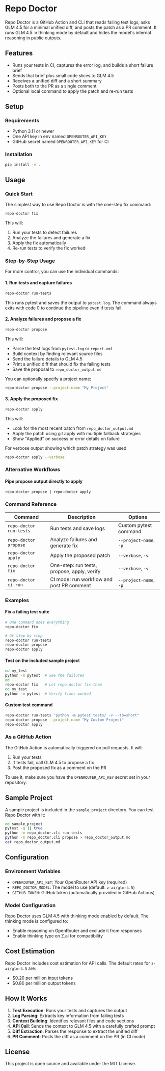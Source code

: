 # Repo Doctor

Repo Doctor is a GitHub Action and CLI that reads failing test logs, asks GLM 4.5 for a minimal unified diff, and posts the patch as a PR comment. It runs GLM 4.5 in thinking mode by default and hides the model's internal reasoning in public outputs.

## Features

- Runs your tests in CI, captures the error log, and builds a short failure brief
- Sends that brief plus small code slices to GLM 4.5
- Receives a unified diff and a short summary
- Posts both to the PR as a single comment
- Optional local command to apply the patch and re-run tests

## Setup

### Requirements

- Python 3.11 or newer
- One API key in env named `OPENROUTER_API_KEY`
- GitHub secret named `OPENROUTER_API_KEY` for CI

### Installation

```bash
pip install -e .
```

## Usage

### Quick Start

The simplest way to use Repo Doctor is with the one-step fix command:

```bash
repo-doctor fix
```

This will:
1. Run your tests to detect failures
2. Analyze the failures and generate a fix
3. Apply the fix automatically
4. Re-run tests to verify the fix worked

### Step-by-Step Usage

For more control, you can use the individual commands:

#### 1. Run tests and capture failures

```bash
repo-doctor run-tests
```

This runs pytest and saves the output to `pytest.log`. The command always exits with code 0 to continue the pipeline even if tests fail.

#### 2. Analyze failures and propose a fix

```bash
repo-doctor propose
```

This will:
- Parse the test logs from `pytest.log` or `report.xml`
- Build context by finding relevant source files
- Send the failure details to GLM 4.5
- Print a unified diff that should fix the failing tests
- Save the proposal to `repo_doctor_output.md`

You can optionally specify a project name:
```bash
repo-doctor propose --project-name "My Project"
```

#### 3. Apply the proposed fix

```bash
repo-doctor apply
```

This will:
- Look for the most recent patch from `repo_doctor_output.md`
- Apply the patch using git apply with multiple fallback strategies
- Show "Applied" on success or error details on failure

For verbose output showing which patch strategy was used:
```bash
repo-doctor apply --verbose
```

### Alternative Workflows

#### Pipe propose output directly to apply

```bash
repo-doctor propose | repo-doctor apply
```

### Command Reference

| Command | Description | Options |
|---------|-------------|---------|
| `repo-doctor run-tests` | Run tests and save logs | Custom pytest command |
| `repo-doctor propose` | Analyze failures and generate fix | `--project-name`, `-p` |
| `repo-doctor apply` | Apply the proposed patch | `--verbose`, `-v` |
| `repo-doctor fix` | One-step: run tests, propose, apply, verify | `--verbose`, `-v` |
| `repo-doctor ci-run` | CI mode: run workflow and post PR comment | `--project-name`, `-p` |

### Examples

#### Fix a failing test suite

```bash
# One command does everything
repo-doctor fix

# Or step by step
repo-doctor run-tests
repo-doctor propose
repo-doctor apply
```

#### Test on the included sample project

```bash
cd my_test
python -m pytest  # See the failures
cd ..
repo-doctor fix   # Let repo-doctor fix them
cd my_test
python -m pytest  # Verify fixes worked
```

#### Custom test command

```bash
repo-doctor run-tests "python -m pytest tests/ -v --tb=short"
repo-doctor propose --project-name "My Custom Project"
repo-doctor apply
```

### As a GitHub Action

The GitHub Action is automatically triggered on pull requests. It will:

1. Run your tests
2. If tests fail, call GLM 4.5 to propose a fix
3. Post the proposed fix as a comment on the PR

To use it, make sure you have the `OPENROUTER_API_KEY` secret set in your repository.

## Sample Project

A sample project is included in the `sample_project` directory. You can test Repo Doctor with it:

```bash
cd sample_project
pytest -q || true
python -m repo_doctor.cli run-tests
python -m repo_doctor.cli propose > repo_doctor_output.md
cat repo_doctor_output.md
```

## Configuration

### Environment Variables

- `OPENROUTER_API_KEY`: Your OpenRouter API key (required)
- `REPO_DOCTOR_MODEL`: The model to use (default: `z-ai/glm-4.5`)
- `GITHUB_TOKEN`: GitHub token (automatically provided in GitHub Actions)

### Model Configuration

Repo Doctor uses GLM 4.5 with thinking mode enabled by default. The thinking mode is configured to:

- Enable reasoning on OpenRouter and exclude it from responses
- Enable thinking type on Z.ai for compatibility

## Cost Estimation

Repo Doctor includes cost estimation for API calls. The default rates for `z-ai/glm-4.5` are:
- $0.20 per million input tokens
- $0.80 per million output tokens

## How It Works

1. **Test Execution**: Runs your tests and captures the output
2. **Log Parsing**: Extracts key information from failing tests
3. **Context Building**: Identifies relevant files and code sections
4. **API Call**: Sends the context to GLM 4.5 with a carefully crafted prompt
5. **Diff Extraction**: Parses the response to extract the unified diff
6. **PR Comment**: Posts the diff as a comment on the PR (in CI mode)

## License

This project is open source and available under the MIT License.